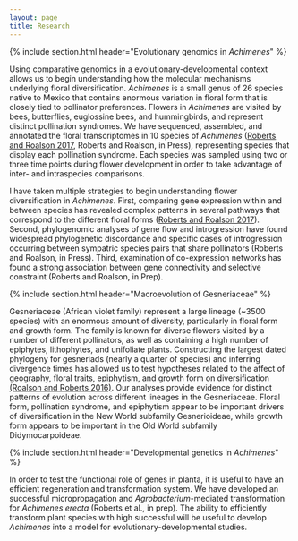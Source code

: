 ```yaml
---
layout: page
title: Research
---
```

{% include section.html header="Evolutionary genomics in <em>Achimenes</em>" %}

Using comparative genomics in a evolutionary-developmental context allows us to begin understanding how the molecular mechanisms underlying floral diversification. *Achimenes* is a small genus of 26 species native to Mexico that contains enormous variation in floral form that is closely tied to pollinator preferences. Flowers in _Achimenes_ are visited by bees, butterflies, euglossine bees, and hummingbirds, and represent distinct pollination syndromes. We have sequenced, assembled, and annotated the floral transcriptomes in 10 species of _Achimenes_ ([Roberts and Roalson 2017](https://bmcgenomics.biomedcentral.com/articles/10.1186/s12864-017-3623-8), Roberts and Roalson, in Press), representing species that display each pollination syndrome. Each species was sampled using two or three time points during flower development in order to take advantage of inter- and intraspecies comparisons.

I have taken multiple strategies to begin understanding flower diversification in _Achimenes_. First, comparing gene expression within and between species has revealed complex patterns in several pathways that correspond to the different floral forms ([Roberts and Roalson 2017](https://bmcgenomics.biomedcentral.com/articles/10.1186/s12864-017-3623-8)). Second, phylogenomic analyses of gene flow and introgression have found widespread phylogenetic discordance and specific cases of introgression occurring between sympatric species pairs that share pollinators (Roberts and Roalson, in Press). Third, examination of co-expression networks has found a strong association between gene connectivity and selective constraint (Roberts and Roalson, in Prep). 

{% include section.html header="Macroevolution of Gesneriaceae" %}

Gesneriaceae (African violet family) represent a large lineage (~3500 species) with an enormous amount of diversity, particularly in floral form and growth form. The family is known for diverse flowers visited by a number of different pollinators, as well as containing a high number of epiphytes, lithophytes, and unifoliate plants. Constructing the largest dated phylogeny for gesneriads (nearly a quarter of species) and inferring divergence times has allowed us to test hypotheses related to the affect of geography, floral traits, epiphytism, and growth form on diversification [(Roalson and Roberts 2016)](http://sysbio.oxfordjournals.org/content/65/4/662). Our analyses provide evidence for distinct patterns of evolution across different lineages in the Gesneriaceae. Floral form, pollination syndrome, and epiphytism appear to be important drivers of diversification in the New World subfamily Gesnerioideae, while growth form appears to be important in the Old World subfamily Didymocarpoideae.

{% include section.html header="Developmental genetics in <em>Achimenes</em>" %}

In order to test the functional role of genes in planta, it is useful to have an efficient regeneration and transformation system. We have developed an successful micropropagation and *Agrobacterium*-mediated transformation for *Achimenes erecta* (Roberts et al., in prep). The ability to efficiently transform plant species with high successful will be useful to develop *Achimenes* into a model for evolutionary-developmental studies. 


